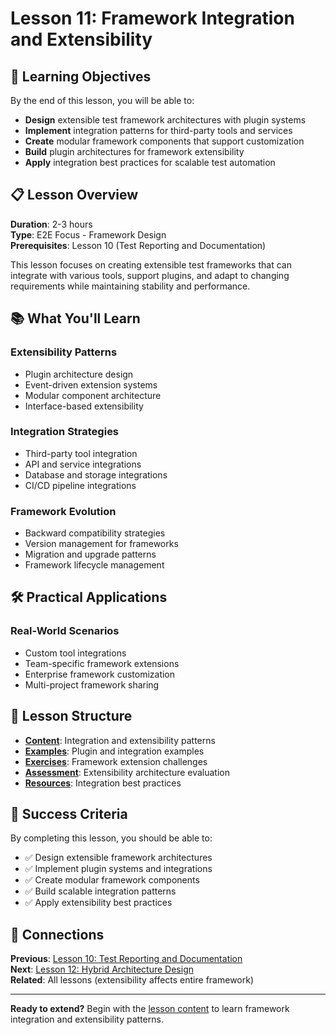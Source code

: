 # Lesson 11: Framework Integration and Extensibility

## 🎯 Learning Objectives

By the end of this lesson, you will be able to:
- **Design** extensible test framework architectures with plugin systems
- **Implement** integration patterns for third-party tools and services
- **Create** modular framework components that support customization
- **Build** plugin architectures for framework extensibility
- **Apply** integration best practices for scalable test automation

## 📋 Lesson Overview

**Duration**: 2-3 hours  
**Type**: E2E Focus - Framework Design  
**Prerequisites**: Lesson 10 (Test Reporting and Documentation)

This lesson focuses on creating extensible test frameworks that can integrate with various tools, support plugins, and adapt to changing requirements while maintaining stability and performance.

## 📚 What You'll Learn

### **Extensibility Patterns**
- Plugin architecture design
- Event-driven extension systems
- Modular component architecture
- Interface-based extensibility

### **Integration Strategies**
- Third-party tool integration
- API and service integrations
- Database and storage integrations
- CI/CD pipeline integrations

### **Framework Evolution**
- Backward compatibility strategies
- Version management for frameworks
- Migration and upgrade patterns
- Framework lifecycle management

## 🛠️ Practical Applications

### **Real-World Scenarios**
- Custom tool integrations
- Team-specific framework extensions
- Enterprise framework customization
- Multi-project framework sharing

## 📁 Lesson Structure

- **[Content](content.md)**: Integration and extensibility patterns
- **[Examples](examples/)**: Plugin and integration examples
- **[Exercises](exercises/)**: Framework extension challenges
- **[Assessment](assessment.md)**: Extensibility architecture evaluation
- **[Resources](resources.md)**: Integration best practices

## 🎯 Success Criteria

By completing this lesson, you should be able to:
- ✅ Design extensible framework architectures
- ✅ Implement plugin systems and integrations
- ✅ Create modular framework components
- ✅ Build scalable integration patterns
- ✅ Apply extensibility best practices

## 🔗 Connections

**Previous**: [Lesson 10: Test Reporting and Documentation](../lesson-10-test-reporting-and-documentation/)  
**Next**: [Lesson 12: Hybrid Architecture Design](../lesson-12-hybrid-architecture-design/)  
**Related**: All lessons (extensibility affects entire framework)

---

**Ready to extend?** Begin with the [lesson content](content.md) to learn framework integration and extensibility patterns.